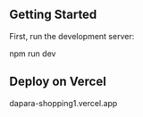 ## Getting Started

First, run the development server:

npm run dev


## Deploy on Vercel

dapara-shopping1.vercel.app
